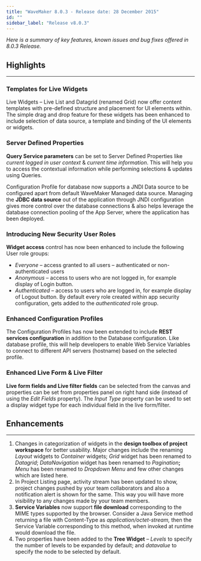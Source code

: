 ```yaml
---
title: "WaveMaker 8.0.3 - Release date: 28 December 2015"
id: ""
sidebar_label: "Release v8.0.3"
---
```

*Here is a summary of key features, known issues and bug fixes offered in 8.0.3 Release.*

## Highlights
---

### Templates for Live Widgets

Live Widgets – Live List and Datagrid (renamed Grid) now offer content templates with pre-defined structure and placement for UI elements within. The simple drag and drop feature for these widgets has been enhanced to include selection of data source, a template and binding of the UI elements or widgets.

### Server Defined Properties

**Query Service parameters** can be set to Server Defined Properties like _current logged in user context_ & _current time information_. This will help you to access the contextual information while performing selections & updates using Queries.

Configuration Profile for database now supports a JNDI Data source to be configured apart from default WaveMaker Managed data source. Managing the **JDBC data source** out of the application through JNDI configuration gives more control over the database connections & also helps leverage the database connection pooling of the App Server, where the application has been deployed.

### Introducing New Security User Roles

**Widget access** control has now been enhanced to include the following User role groups:

*   _Everyone_ – access granted to all users – authenticated or non-authenticated users
*   _Anonymous_ – access to users who are not logged in, for example display of Login button.
*   _Authenticated_ – access to users who are logged in, for example display of Logout button. By default every role created within app security configuration, gets added to the _authenticated_ role group.

### Enhanced Configuration Profiles

The Configuration Profiles has now been extended to include **REST services configuration** in addition to the Database configuration. Like database profile, this will help developers to enable Web Service Variables to connect to different API servers (hostname) based on the selected profile.

### Enhanced Live Form & Live Filter

**Live form fields and Live filter fields** can be selected from the canvas and properties can be set from properties panel on right hand side (instead of using the _Edit Fields_ property). The _Input Type_  property can be used to set a display widget type for each individual field in the live form/filter.

## Enhancements
---

1.  Changes in categorization of widgets in the **design toolbox of project workspace** for better usability. Major changes include the renaming _Layout_ widgets to _Container_ widgets; _Grid_ widget has been renamed to _Datagrid_; _DataNavigation_ widget has been renamed to _Pagination_**;** _Menu_ has been renamed to _Dropdown Menu_ and few other changes which are listed here.
2.  In Project Listing page, activity stream has been updated to show, project changes pushed by your team collaborators and also a notification alert is shown for the same. This way you will have more visibility to any changes made by your team members.
3.  **Service Variables** now support **file download** corresponding to the MIME types supported by the browser. Consider a Java Service method returning a file with Content-Type as _application/octet-stream,_ then the Service Variable corresponding to this method, when invoked at runtime would download the file.
4.  Two properties have been added to the **Tree Widget** – _Levels_ to specify the number of levels to be expanded by default; and _datavalue_ to specify the node to be selected by default.